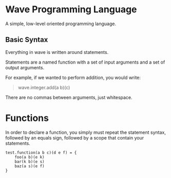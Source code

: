 # Wave Programming Language

A simple, low-level oriented programming language.

## Basic Syntax

Everything in wave is written around statements.

Statements are a named function with a set of input arguments and a set of output arguments.

For example, if we wanted to perform addition, you would write:

> wave.integer.add(a b)(c)

There are no commas between arguments, just whitespace.

# Functions

In order to declare a function, you simply must repeat the statement syntax, followed by an equals sign, followed by a scope that contain your statements.

```
test.function(a b c)(d e f) = {
    foo(a b)(e k)
    bar(k b)(e s)
    baz(a s)(e f)
}
```
